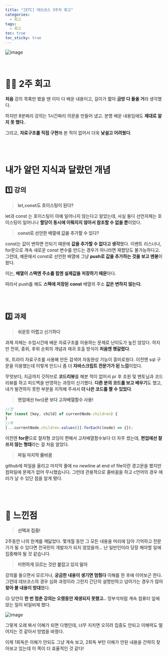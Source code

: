 ```yaml
---
title: "[ETC] 데브코스 3주차 회고"
categories:
  - 회고
tags:
  - 회고
toc: true
toc_sticky: true
---
```


![image](https://user-images.githubusercontent.com/79133602/161557696-fe3b688d-f6d2-4073-a18f-8d57377acaa7.png)

<br/>

# 🤦‍♀️ 2주 회고

**처음** 강의 목록만 봤을 땐 이미 다 배운 내용이고, 길이가 짧아 **금방 다 들을 거**라 생각했다.

하지만 8분짜리 강의는 1시간짜리 의문을 만들어 냈고. 분명 배운 내용임에도 **제대로 알지 못 했다**..

그리고, **자료구조를 직접 구현**해 본 적이 없어서 더욱 **낯설고 어려웠다**.

<br/><br/>

# 내가 알던 지식과 달랐던 개념

## 1️⃣ 강의

> **let,const도 호이스팅이 된다?**

let과 const 는 호이스팅이 아예 일어나지 않는다고 알았는데, 사실 둘다 선언자체는 호이스팅이 일어나나 **할당이 동시에 이뤄지지 않아서 참조할 수 없을 뿐**이었다.

> **const로 선언한 배열에 값을 추가할 수 있다?**

const는 값이 변하면 안되기 때문에 **값을 추가할 수 없다고 생각**했다. 이벤트 리스너나, for문으로 계속 새로운 const 변수를 만드는 경우가 아니라면 재할당도 불가능하다고. 그런데, 예문에서 const로 선언한 배열에 그냥 **push로 값을 추가하는 것을 보고 멘붕**이 왔다.

이는, **배열이 스택엔 주소를 힙엔 실제값을 저장하기 때문**아다.

따라서 push를 해도 **스택에 저장된** **const** 배열의 주소 **값은 변하지 않는다.**

<br/><br/>

## 2️⃣ 과제

> **쉬운듯 어렵고 신기하다**

과제 자체는 수업시간에 배운 자료구조를 이용하는 문제로 난이도가 높진 않았다. 하지만 전위, 중위, 후위 순회의 개념과 재귀 호출 방식이 **처음엔 헷갈렸다**.

또, 트라이 자료구조를 사용해 만든 검색어 자동완성 기능이 흥미로웠다. 이전엔 sql 구문을 이용했는데 이렇게 만드니 좀 더 **자바스크립트 전문가가 된 느낌**이었다.

무엇보다, 지금까지 깃허브로 **코드리뷰**를 해본 적이 없어서 pr 후 조원 및 멘토님과 코드리뷰를 하고 피드백을 반영하는 과정이 신기했다. **다른 분의 코드를 보고 배우기**도 했고, 내가 발견하지 못한 부분을 지적해 주셔서 **더 나은 코드를 짤 수 있었다**.

> **현업에선 for()문 보다 고차배열함수 사용!**

```jsx
//전
for (const [key, child] of currentNode.children) {
}
//후
[...currentNode.children.values()].forEach((node) => {});
```

이전엔 **for문**으로 절차형 코딩이 편해서 고차배열함수보다 더 자주 썼는데, **현업에선 잘 쓰지 않는 형태**라는 걸 처음 알았다.

> **파일 마지막 줄바꿈**

github에 파일을 올리고 마지막 줄에 no newline at end of file이란 경고문을 봤지만 컴파일에 문제가 없어 무시했습니다. 그런데 관용적으로 줄바꿈을 하고 c언어의 경우 에러가 날 수 있단 점을 알게 됐다.

<br/><br/>

# 🤔 느낀점

> **선택과 집중!**

2주동안 나의 한계를 깨닳았다. 몇개월 동안 그 모든 내용을 머리에 담아 기억하고 전문가가 될 수 있다면 전국민이 개발자가 되지 않았을까... 난 일반인이라 당장 해야할 일에 집중해야 될 것 같습니다.

> **미련하게 모르는 것만 붙잡고 있지 말자**

강의를 들으면서 모르거나, **궁금한 내용이 생기면 멈췄다** 이해를 한 후에 이어보곤 한다. 그런데 데브코스의 경우 심화 과정이라 그런지 간단히 설명만하고 넘어가는 경우가 많아 **찾아 볼 내용이 방대**했다.

😥 당연히 **한 번 멈춘 강의는 오랬동안 재생되지 못했고..** 망부석처럼 계속 컴퓨터 앞에 앉는 일이 비일비재 했다.

![image](https://user-images.githubusercontent.com/79133602/166138415-15d1805d-e60f-4157-b528-aaadca5a88c1.png)

그렇게 오래 봐서 이해가 되면 다행인데, 너무 지치면 오히려 집중도 안되고 이해력도 떨어지는 것 같아서 방법을 바꿨다.

이제 1회독은 이해가 안되도 그냥 계속 보고, 2회독 부턴 이해가 안된 내용을 간략히 찾아보고 있는데 이 쪽이 더 효율적인 것 같다!
